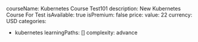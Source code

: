 courseName: Kubernetes Course Test101
description: New Kubernetes Course For Test
isAvailable: true
isPremium: false
price: 
  value: 22
  currency: USD
categories: 
  - kubernetes
learningPaths: []
complexity: advance
